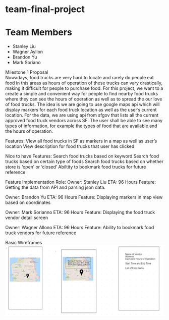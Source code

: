 # team-final-project

# Team Members
 * Stanley Liu
 * Wagner Ayllon
 * Brandon Yu
 * Mark Soriano
 
Milestone 1 Proposal   
Nowadays, food trucks are very hard to locate and rarely do people eat food in this areas as hours of operation of these trucks can vary drastically, making it difficult for people to purchase food. For this project, we want to a create a simple and convenient way for people to find nearby food trucks where they can see the hours of operation as well as to spread the our love of food trucks. The idea is we are going to use google maps api which will display markers for each food truck location as well as the user’s current location. For the data, we are using api from sfgov that lists all the current approved food truck vendors across SF. The user shall be able to see many types of information, for example the types of food that are available and the hours of operation.

Features:
View all food trucks in SF as markers in a map as well as user’s location
View description for food trucks that user has clicked

Nice to have Features:
Search food trucks based on keyword
Search food trucks based on certain type of foods
Search food trucks based on whether store is ‘open’ or ‘closed’
Abiltity to bookmark food trucks for future reference

Feature Implementation Role:
Owner: Stanley Liu
ETA: 96 Hours
Feature: Getting the data from API and parsing json data. 

Owner: Brandon Yu
ETA: 96 Hours
Feature: Displaying markers in map view based on coordinates

Owner: Mark Sorianno
ETA: 96 Hours
Feature: Displaying the food truck vendor detail screen

Owner: Wagner Allono
ETA: 96 Hours
Feature: Ability to bookmark food truck vendors for future reference

Basic Wireframes
![Screenshot](m1_wireframes.png)
